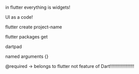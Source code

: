 in flutter everything is widgets!

UI as a code!

flutter create project-name


flutter packages get

dartpad

named arguments {}

@required -> belongs to flutter not feature of Dart!!!!!!!!!!!!!!!!!!!


